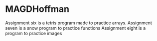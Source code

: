 # MAGDHoffman
Assignment six is a tetris program made to practice arrays.
Assignment seven is a snow program to practice functions
Assignment eight is a program to practice images
